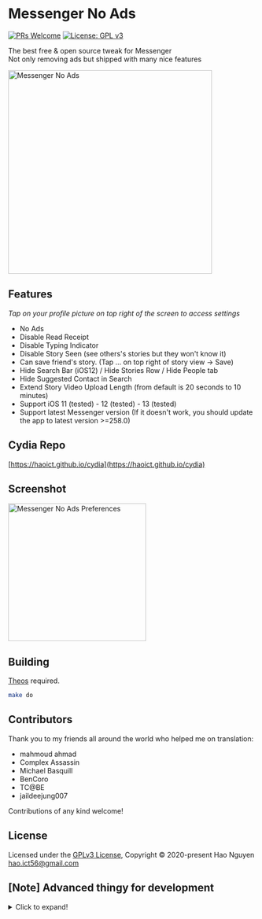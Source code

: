 # Messenger No Ads

[![PRs Welcome](https://img.shields.io/badge/PRs-welcome-brightgreen.svg?style=flat-square)](http://makeapullrequest.com)
[![License: GPL v3](https://img.shields.io/badge/License-GPLv3-blue.svg)](./LICENSE)

The best free & open source tweak for Messenger  
Not only removing ads but shipped with many nice features

<img src="https://haoict.github.io/cydia/images/mnabanner.jpg" alt="Messenger No Ads" width="414"/>

## Features
*Tap on your profile picture on top right of the screen to access settings*
- No Ads
- Disable Read Receipt
- Disable Typing Indicator
- Disable Story Seen (see others's stories but they won't know it)
- Can save friend's story. (Tap ... on top right of story view -> Save)
- Hide Search Bar (iOS12) / Hide Stories Row / Hide People tab
- Hide Suggested Contact in Search
- Extend Story Video Upload Length (from default is 20 seconds to 10 minutes)
- Support iOS 11 (tested) - 12 (tested) - 13 (tested)
- Support latest Messenger version (If it doesn't work, you should update the app to latest version >=258.0)

## Cydia Repo

[https://haoict.github.io/cydia](https://haoict.github.io/cydia)

## Screenshot

<img src="https://haoict.github.io/cydia/images/mnapref.png" alt="Messenger No Ads Preferences" width="280"/>

## Building

[Theos](https://github.com/theos/theos) required.

```bash
make do
```

## Contributors

Thank you to my friends all around the world who helped me on translation:  
- mahmoud ahmad  
- Complex Assassin  
- Michael Basquill  
- BenCoro  
- TC@BE  
- jaildeejung007  

Contributions of any kind welcome!

## License

Licensed under the [GPLv3 License](./LICENSE), Copyright © 2020-present Hao Nguyen <hao.ict56@gmail.com>

## [Note] Advanced thingy for development
<details>
  <summary>Click to expand!</summary>
  
  Add your device IP in `~/.bash_profile` or `~/.zprofile` or in project's `Makefile` for faster deployment
  ```base
  THEOS_DEVICE_IP = 192.168.1.12
  ```

  Add SSH key for target deploy device so you don't have to enter ssh root password every time
  ```bash
  cat ~/.ssh/id_rsa.pub | ssh -p 22 root@192.168.1.12 "mkdir -p ~/.ssh && cat >> ~/.ssh/authorized_keys"
  ```

  Build the final package
  ```bash
  FINALPACKAGE=1 make package
  ```

</details>